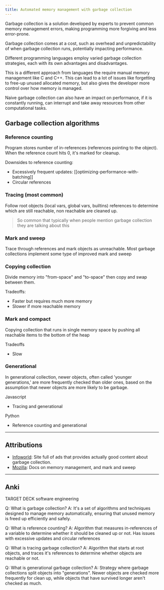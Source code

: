 ```yaml
---
title: Automated memory management with garbage collection
---
```

Garbage collection is a solution developed by experts to prevent common memory management errors, making programming more forgiving and less error-prone.

Garbage collection comes at a cost, such as overhead and unpredictability of when garbage collection runs, potentially impacting performance.

Different programming languages employ varied garbage collection strategies, each with its own advantages and disadvantages.

This is a different approach from languages the require manual memory management like C and C++. This can lead to a lot of issues like forgetting to free-up unused allocated memory, but also gives the developer more control over how memory is managed.

Naive garbage collection can also have an impact on performance, if it is constantly running, can interrupt and take away resources from other computational tasks.

## Garbage collection algorithms
### Reference counting
Program stores number of in-references (references pointing to the object). When the reference count hits 0, it's marked for cleanup.

Downsides to reference counting:
- Excessively frequent updates: [[optimizing-performance-with-batching]]
- Circular references

### Tracing (most common)
Follow root objects (local vars, global vars, builtins) references to determine which are still reachable, non reachable are cleaned up.

> So common that typically when people mention garbage collection they are talking about this

### Mark and sweep
Trace through references and mark objects as unreachable. Most garbage collections implement some type of improved mark and sweep

### Copying collection
Divide memory into "from-space" and "to-space" then copy and swap between them.

Tradeoffs:
- Faster but requires much more memory
- Slower if more reachable memory

### Mark and compact
Copying collection that runs in single memory space by pushing all reachable items to the bottom of the heap

Tradeoffs
- Slow

### Generational
In generational collection, newer objects, often called 'younger generations,' are more frequently checked than older ones, based on the assumption that newer objects are more likely to be garbage.

Javascript
- Tracing and generational

Python
- Reference counting and generational


---
## Attributions
- [Infoworld](https://www.infoworld.com/article/3685493/what-is-garbage-collection-automated-memory-management-for-your-programs.html): Site full of ads that provides actually good content about garbage collection.
- [Mozilla](https://developer.mozilla.org/en-US/docs/Web/JavaScript/Memory_management): Docs on memory management, and mark and sweep

----
## Anki

TARGET DECK
software engineering

Q: What is garbage collection?
A: It's a set of algorithms and techniques designed to manage memory automatically, ensuring that unused memory is freed up efficiently and safely.
<!--ID: 1701287073503-->


Q: What is reference counting?
A: Algorithm that measures in-references of a variable to determine whether it should be cleaned up or not. Has issues with excessive updates and circular references
<!--ID: 1701287073508-->


Q: What is tracing garbage collection?
A: Algorithm that starts at root objects, and traces it's references to determine whether objects are reachable or not.
<!--ID: 1701287073512-->


Q: What is generational garbage collection?
A: Strategy where garbage collections split objects into "generations". Newer objects are checked more frequently for clean up, while objects that have survived longer aren't checked as much.
<!--ID: 1701287073516-->
